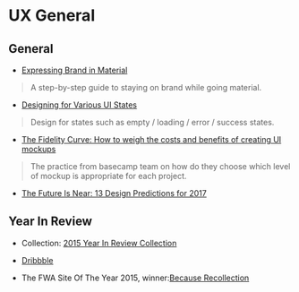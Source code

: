 # UX General

## General

- [Expressing Brand in Material](https://design.google.com/articles/expressing-brand-in-material/)
> A step-by-step guide to staying on brand while going material.

- [Designing for Various UI States](https://medium.com/@_mikehlee/designing-for-various-states-823816e49c8d)
> Design for states such as empty / loading / error / success states.

- [The Fidelity Curve: How to weigh the costs and benefits of creating UI mockups](https://m.signalvnoise.com/the-fidelity-curve-weighing-the-costs-and-benefits-of-interface-design-mockups-b259634807e2)

> The practice from basecamp team on how do they choose which level of mockup is appropriate for each project.

- [The Future Is Near: 13 Design Predictions for 2017](https://medium.com/@ChaseBuckleyUX/the-future-is-near-13-design-predictions-for-2017-654761f12c45)

## Year In Review

- Collection: [2015 Year In Review Collection](http://yearinreview.co/)

- [Dribbble](https://dribbble.com/stories/2016/01/15/2015-year-in-review)

- The FWA Site Of The Year 2015, winner:[Because Recollection](http://www.because-recollection.com/)